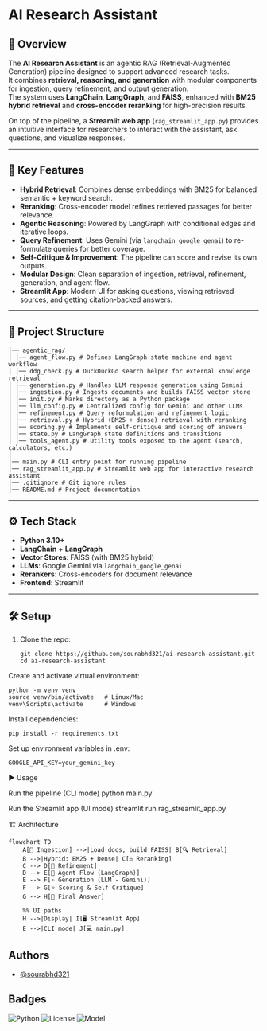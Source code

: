 # AI Research Assistant

## 📖 Overview
The **AI Research Assistant** is an agentic RAG (Retrieval-Augmented Generation) pipeline designed to support advanced research tasks.  
It combines **retrieval, reasoning, and generation** with modular components for ingestion, query refinement, and output generation.  
The system uses **LangChain**, **LangGraph**, and **FAISS**, enhanced with **BM25 hybrid retrieval** and **cross-encoder reranking** for high-precision results.  

On top of the pipeline, a **Streamlit web app** (`rag_streamlit_app.py`) provides an intuitive interface for researchers to interact with the assistant, ask questions, and visualize responses.

---

## 🚀 Key Features
- **Hybrid Retrieval**: Combines dense embeddings with BM25 for balanced semantic + keyword search.  
- **Reranking**: Cross-encoder model refines retrieved passages for better relevance.  
- **Agentic Reasoning**: Powered by LangGraph with conditional edges and iterative loops.  
- **Query Refinement**: Uses Gemini (via `langchain_google_genai`) to re-formulate queries for better coverage.  
- **Self-Critique & Improvement**: The pipeline can score and revise its own outputs.  
- **Modular Design**: Clean separation of ingestion, retrieval, refinement, generation, and agent flow.  
- **Streamlit App**: Modern UI for asking questions, viewing retrieved sources, and getting citation-backed answers.  

---

## 📂 Project Structure

```ai_research_assistant/
│── agentic_rag/
│ │── agent_flow.py # Defines LangGraph state machine and agent workflow
│ │── ddg_check.py # DuckDuckGo search helper for external knowledge retrieval
│ │── generation.py # Handles LLM response generation using Gemini
│ │── ingestion.py # Ingests documents and builds FAISS vector store
│ │── init.py # Marks directory as a Python package
│ │── llm_config.py # Centralized config for Gemini and other LLMs
│ │── refinement.py # Query reformulation and refinement logic
│ │── retrieval.py # Hybrid (BM25 + dense) retrieval with reranking
│ │── scoring.py # Implements self-critique and scoring of answers
│ │── state.py # LangGraph state definitions and transitions
│ │── tools_agent.py # Utility tools exposed to the agent (search, calculators, etc.)
│
│── main.py # CLI entry point for running pipeline
│── rag_streamlit_app.py # Streamlit web app for interactive research assistant
│── .gitignore # Git ignore rules
│── README.md # Project documentation
```


---

## ⚙️ Tech Stack
- **Python 3.10+**  
- **LangChain** + **LangGraph**  
- **Vector Stores**: FAISS (with BM25 hybrid)  
- **LLMs**: Google Gemini via `langchain_google_genai`  
- **Rerankers**: Cross-encoders for document relevance  
- **Frontend**: Streamlit  

---

## 🛠️ Setup

1. Clone the repo:  
   ```
   git clone https://github.com/sourabhd321/ai-research-assistant.git
   cd ai-research-assistant
   ```

Create and activate virtual environment:
```
python -m venv venv
source venv/bin/activate   # Linux/Mac
venv\Scripts\activate      # Windows
```
Install dependencies:
```
pip install -r requirements.txt
```

Set up environment variables in .env:
```
GOOGLE_API_KEY=your_gemini_key
```

▶️ Usage

Run the pipeline (CLI mode)
python main.py

Run the Streamlit app (UI mode)
streamlit run rag_streamlit_app.py


🏗️ Architecture

```
flowchart TD
    A[📂 Ingestion] -->|Load docs, build FAISS| B[🔍 Retrieval]
    B -->|Hybrid: BM25 + Dense| C[⚖️ Reranking]
    C --> D[🔧 Refinement]
    D --> E[🤖 Agent Flow (LangGraph)]
    E --> F[✍️ Generation (LLM - Gemini)]
    F --> G[⭐ Scoring & Self-Critique]
    G --> H[🎯 Final Answer]

    %% UI paths
    H -->|Display| I[🖥️ Streamlit App]
    E -->|CLI mode| J[💻 main.py]
```
## Authors

- [@sourabhd321](https://github.com/sourabhd321)


## Badges

![Python](https://img.shields.io/badge/Python-3.12-blue)
![License](https://img.shields.io/badge/License-MIT-green)
![Model](https://img.shields.io/badge/Model-Flan--T5-blueviolet)

